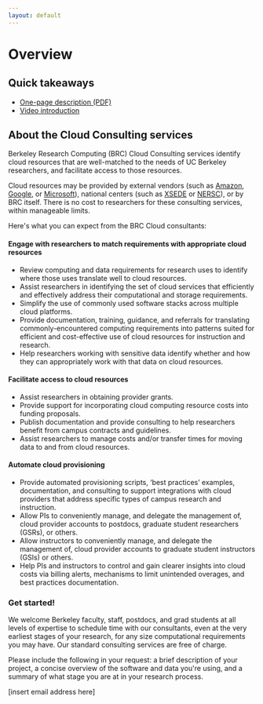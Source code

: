 ```yaml
---
layout: default
---
```


# Overview

## Quick takeaways

* [One-page description (PDF)](https://github.com/ucberkeley/brc-draft-documentation/blob/gh-pages/cloud/media/BRC-CloudConsultingOnePager.pdf)
* [Video introduction](https://www.youtube.com/watch?v=71MJSFDPHb0&t=5m57s)

## About the Cloud Consulting services

Berkeley Research Computing (BRC) Cloud Consulting services identify cloud resources that are well-matched to the needs of UC Berkeley researchers, and facilitate access to those resources.

Cloud resources may be provided by external vendors (such as [Amazon](http://aws.amazon.com/), [Google](https://cloud.google.com/), or [Microsoft](https://azure.microsoft.com/en-us/)), national centers (such as [XSEDE](https://www.xsede.org/) or [NERSC](https://www.nersc.gov/)), or by BRC itself. There is no cost to researchers for these consulting services, within manageable limits.

Here's what you can expect from the BRC Cloud consultants:

#### Engage with researchers to match requirements with appropriate cloud resources

* Review computing and data requirements for research uses to identify where those uses translate well to cloud resources.
* Assist researchers in identifying the set of cloud services that efficiently and effectively address their computational and storage requirements.
* Simplify the use of commonly used software stacks across multiple cloud platforms.
* Provide documentation, training, guidance, and referrals for translating commonly-encountered computing requirements into patterns suited for efficient and cost-effective use of cloud resources for instruction and research.
* Help researchers working with sensitive data identify whether and how they can appropriately work with that data on cloud resources.

#### Facilitate access to cloud resources

* Assist researchers in obtaining provider grants.
* Provide support for incorporating cloud computing resource costs into funding proposals.
* Publish documentation and provide consulting to help researchers benefit from campus contracts and guidelines.
* Assist researchers to manage costs and/or transfer times for moving data to and from cloud resources.

#### Automate cloud provisioning

* Provide automated provisioning scripts, ‘best practices’ examples, documentation, and consulting to support integrations with cloud providers that address specific types of campus research and instruction.
* Allow PIs to conveniently manage, and delegate the management of, cloud provider accounts to postdocs, graduate student researchers (GSRs), or others.
* Allow instructors to conveniently manage, and delegate the management of, cloud provider accounts to graduate student instructors (GSIs) or others.
* Help PIs and instructors to control and gain clearer insights into cloud costs via billing alerts, mechanisms to limit unintended overages, and best practices documentation.

### Get started!

We welcome Berkeley faculty, staff, postdocs, and grad students at all levels of expertise to schedule time with our consultants, even at the very earliest stages of your research, for any size computational requirements you may have. Our standard consulting services are free of charge.

Please include the following in your request: a brief description of your project, a concise overview of the software and data you're using, and a summary of what stage you are at in your research process.

[insert email address here]

